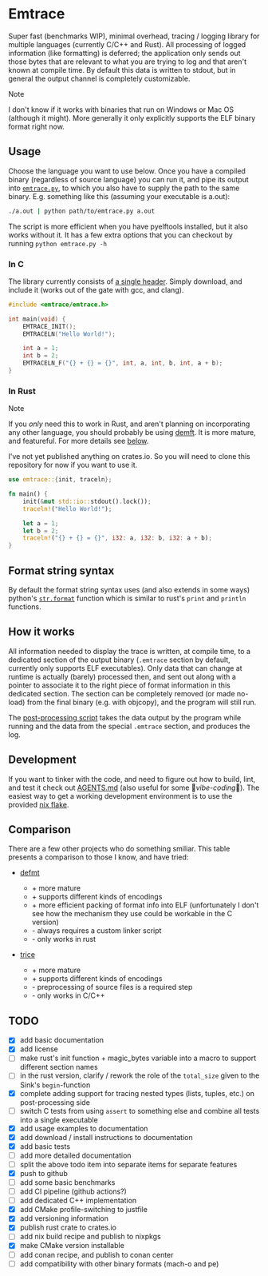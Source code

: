 # Emtrace

Super fast (benchmarks WIP), minimal overhead, tracing / logging library for multiple languages
(currently C/C++ and Rust). All processing of logged information (like formatting) is deferred; the
application only sends out those bytes that are relevant to what you are trying to log and that
aren't known at compile time. By default this data is written to stdout, but in general the output
channel is completely customizable.

> [!Note]
>
> I don't know if it works with binaries that run on Windows or Mac OS (although it might). More
> generally it only explicitly supports the ELF binary format right now.

## Usage

Choose the language you want to use below. Once you have a compiled binary (regardless of source
language) you can run it, and pipe its output into [`emtrace.py`](./emtrace.py), to which you also
have to supply the path to the same binary. E.g. something like this (assuming your executable is
a.out):

```bash
./a.out | python path/to/emtrace.py a.out
```

The script is more efficient when you have pyelftools installed, but it also works without it. It
has a few extra options that you can checkout by running `python emtrace.py -h`

### In C

The library currently consists of [a single header](./c/include/c/include/emtrace/emtrace.h). Simply
download, and include it (works out of the gate with gcc, and clang).

```c
#include <emtrace/emtrace.h>

int main(void) {
    EMTRACE_INIT();
    EMTRACELN("Hello World!");

    int a = 1;
    int b = 2;
    EMTRACELN_F("{} + {} = {}", int, a, int, b, int, a + b);
}
```

### In Rust

> [!Note]
>
> If you *only* need this to work in Rust, and aren't planning on incorporating any other language,
> you should probably be using [demft](https://github.com/knurling-rs/defmt). It is more mature, and
> featureful. For more details see [below](#comparison).

I've not yet published anything on crates.io. So you will need to clone this repository for now if
you want to use it.

```rust
use emtrace::{init, traceln};

fn main() {
    init(&mut std::io::stdout().lock());
    traceln!("Hello World!");

    let a = 1;
    let b = 2;
    traceln!("{} + {} = {}", i32: a, i32: b, i32: a + b);
}
```

## Format string syntax

By default the format string syntax uses (and also extends in some ways) python's
[`str.format`](https://docs.python.org/3/library/stdtypes.html#str.format) function which is similar
to rust's `print` and `println` functions.

## How it works

All information needed to display the trace is written, at compile time, to a dedicated section of
the output binary (`.emtrace` section by default, currently only supports ELF executables). Only
data that can change at runtime is actually (barely) processed then, and sent out along with a
pointer to associate it to the right piece of format information in this dedicated section. The
section can be completely removed (or made no-load) from the final binary (e.g. with objcopy), and
the program will still run.

The [post-processing script](./emtrace.py) takes the data output by the program while running and
the data from the special `.emtrace` section, and produces the log.

## Development

If you want to tinker with the code, and need to figure out how to build, lint, and test it check
out [AGENTS.md](AGENTS.md) (also useful for some 🌈*vibe-coding*🌈). The easiest way to get a working
development environment is to use the provided [nix flake](./flake.nix).

## Comparison

There are a few other projects who do something smiliar. This table presents a comparison to those I
know, and have tried:

- [defmt](https://github.com/knurling-rs/defmt)

  - \+ more mature
  - \+ supports different kinds of encodings
  - \+ more efficient packing of format info into ELF (unfortunately I don't see how the mechanism
    they use could be workable in the C version)
  - \- always requires a custom linker script
  - \- only works in rust

- [trice](https://github.com/rokath/trice)

  - \+ more mature
  - \+ supports different kinds of encodings
  - \- preprocessing of source files is a required step
  - \- only works in C/C++

## TODO

- [x] add basic documentation
- [x] add license
- [ ] make rust's init function + magic_bytes variable into a macro to support different section
  names
- [ ] in the rust version, clarify / rework the role of the `total_size` given to the Sink's
  `begin`-function
- [x] complete adding support for tracing nested types (lists, tuples, etc.) on post-processing side
- [ ] switch C tests from using `assert` to something else and combine all tests into a single
  executable
- [x] add usage examples to documentation
- [x] add download / install instructions to documentation
- [x] add basic tests
- [ ] add more detailed documentation
- [ ] split the above todo item into separate items for separate features
- [x] push to github
- [ ] add some basic benchmarks
- [ ] add CI pipeline (github actions?)
- [ ] add dedicated C++ implementation
- [x] add CMake profile-switching to justfile
- [x] add versioning information
- [x] publish rust crate to crates.io
- [ ] add nix build recipe and publish to nixpkgs
- [x] make CMake version installable
- [ ] add conan recipe, and publish to conan center
- [ ] add compatibility with other binary formats (mach-o and pe)
